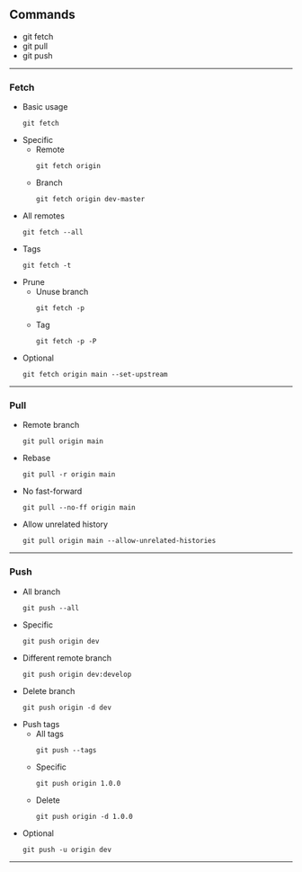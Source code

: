 ## Commands
- git fetch
- git pull
- git push
---

### Fetch

- Basic usage
  ```
  git fetch
  ```
- Specific
  - Remote
    ```
    git fetch origin
    ```
  - Branch
    ```
    git fetch origin dev-master
    ```
- All remotes
  ```
  git fetch --all
  ```
- Tags
  ```
  git fetch -t
  ```
- Prune
  - Unuse branch
    ```
    git fetch -p
    ```
  - Tag
    ```
    git fetch -p -P
    ```
- Optional
  ```
  git fetch origin main --set-upstream
  ```
---

### Pull
- Remote branch
  ```
  git pull origin main
  ```
- Rebase
  ```
  git pull -r origin main
  ```
- No fast-forward
  ```
  git pull --no-ff origin main
  ```
- Allow unrelated history
  ```
  git pull origin main --allow-unrelated-histories
  ```
---

### Push
- All branch
  ```
  git push --all
  ```
- Specific
  ```
  git push origin dev
  ```
- Different remote branch
  ```
  git push origin dev:develop
  ```
- Delete branch
  ```
  git push origin -d dev
  ```
- Push tags
  - All tags
    ```
    git push --tags
    ```
  - Specific
    ```
    git push origin 1.0.0
    ```
  - Delete
    ```
    git push origin -d 1.0.0
    ```
- Optional
  ```
  git push -u origin dev
  ```
---